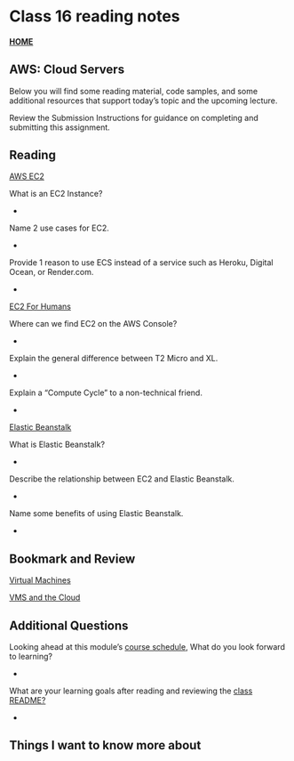# Class 16 reading notes

#### [HOME](https://cesarderio.github.io/reading-notes/)

## AWS: Cloud Servers

Below you will find some reading material, code samples, and some additional resources that support today’s topic and the upcoming lecture.

Review the Submission Instructions for guidance on completing and submitting this assignment.

## Reading

[AWS EC2](https://aws.amazon.com/ec2/)

What is an EC2 Instance?

*

Name 2 use cases for EC2.

*

Provide 1 reason to use ECS instead of a service such as Heroku, Digital Ocean, or Render.com.

*

[EC2 For Humans](https://www.youtube.com/watch?v=lZMkgOMYYIg)

Where can we find EC2 on the AWS Console?

*

Explain the general difference between T2 Micro and XL.

*

Explain a “Compute Cycle” to a non-technical friend.

*

[Elastic Beanstalk](https://www.youtube.com/watch?v=SrwxAScdyT0)

What is Elastic Beanstalk?

*

Describe the relationship between EC2 and Elastic Beanstalk.

*

Name some benefits of using Elastic Beanstalk.

*

## Bookmark and Review

[Virtual Machines](https://www.youtube.com/watch?v=yIVXjl4SwVo)

[VMS and the Cloud](https://www.youtube.com/watch?v=l0DfHUWMjsU)

## Additional Questions

Looking ahead at this module’s [course schedule](https://codefellows.github.io/code-401-javascript-guide/curriculum/#module-2), What do you look forward to learning?

*

What are your learning goals after reading and reviewing the [class README?](https://codefellows.github.io/code-401-javascript-guide/curriculum/class-06/)

*

## Things I want to know more about
